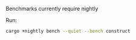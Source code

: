 Benchmarks currently require nightly

Run:
```bash
cargo +nightly bench --quiet --bench construct
```